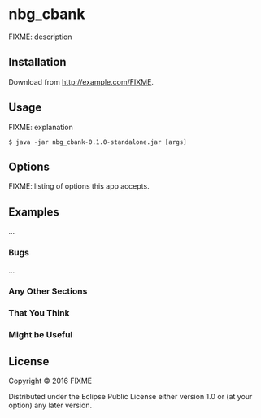 # nbg_cbank

FIXME: description

## Installation

Download from http://example.com/FIXME.

## Usage

FIXME: explanation

    $ java -jar nbg_cbank-0.1.0-standalone.jar [args]

## Options

FIXME: listing of options this app accepts.

## Examples

...

### Bugs

...

### Any Other Sections
### That You Think
### Might be Useful

## License

Copyright © 2016 FIXME

Distributed under the Eclipse Public License either version 1.0 or (at
your option) any later version.
